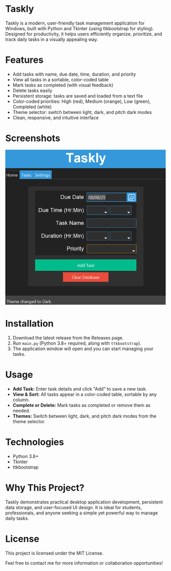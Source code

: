 # Taskly

Taskly is a modern, user-friendly task management application for Windows, built with Python and Tkinter (using ttkbootstrap for styling). Designed for productivity, it helps users efficiently organize, prioritize, and track daily tasks in a visually appealing way.

# Features

- Add tasks with name, due date, time, duration, and priority
- View all tasks in a sortable, color-coded table
- Mark tasks as completed (with visual feedback)
- Delete tasks easily
- Persistent storage: tasks are saved and loaded from a text file
- Color-coded priorities: High (red), Medium (orange), Low (green), Completed (white)
- Theme selector: switch between light, dark, and pitch dark modes
- Clean, responsive, and intuitive interface

# Screenshots

![Taskly Screenshot](Screenshot%202025-08-08%20224535.png)

# Installation

1. Download the latest release from the Releases page.
2. Run `main.py` (Python 3.8+ required, along with `ttkbootstrap`).
3. The application window will open and you can start managing your tasks.

# Usage

- **Add Task:** Enter task details and click "Add" to save a new task.
- **View & Sort:** All tasks appear in a color-coded table, sortable by any column.
- **Complete or Delete:** Mark tasks as completed or remove them as needed.
- **Themes:** Switch between light, dark, and pitch dark modes from the theme selector.

# Technologies

- Python 3.8+
- Tkinter
- ttkbootstrap

# Why This Project?

Taskly demonstrates practical desktop application development, persistent data storage, and user-focused UI design. It is ideal for students, professionals, and anyone seeking a simple yet powerful way to manage daily tasks.

# License

This project is licensed under the MIT License.

Feel free to contact me for more information or collaboration opportunities!
